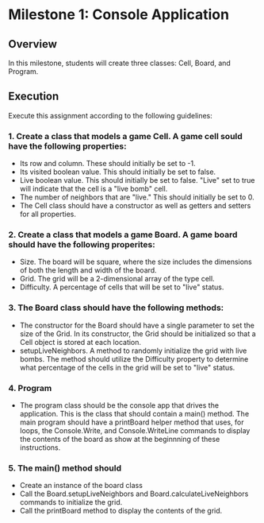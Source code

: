 # Milestone 1: Console Application

## Overview

In this milestone, students will create three classes: Cell, Board, and Program.

## Execution

Execute this assignment according to the following guidelines:

### 1. Create a class that models a game Cell. A game cell sould have the following properties:

- Its row and column. These should initially be set to -1.
- Its visited boolean value. This should initially be set to false.
- Live boolean value. This should initially be set to false. "Live" set to true will indicate that the cell is a "live bomb" cell.
- The number of neighbors that are "live." This should initially be set to 0.
- The Cell class should have a constructor as well as getters and setters for all properties.

### 2. Create a class that models a game Board. A game board should have the following properites:

- Size. The board will be square, where the size includes the dimensions of both the length and width of the board.
- Grid. The grid will be a 2-dimensional array of the type cell.
- Difficulty. A percentage of cells that will be set to "live" status.

### 3. The Board class should have the following methods:

- The constructor for the Board should have a single parameter to set the size of the Grid. In its constructor, the Grid should be initialized so that a Cell object is stored at each location.
- setupLiveNeighbors. A method to randomly initialize the grid with live bombs. The method should utilize the Difficulty property to determine what percentage of the cells in the grid will be set to "live" status.

### 4. Program

- The program class should be the console app that drives the application. This is the class that should contain a main() method. The main program should have a printBoard helper method that uses, for loops, the Console.Write, and Console.WriteLine commands to display the contents of the board as show at the beginnning of these instructions.

### 5. The main() method should

- Create an instance of the board class
- Call the Board.setupLiveNeighbors and Board.calculateLiveNeighbors commands to initialize the grid.
- Call the printBoard method to display the contents of the grid.
